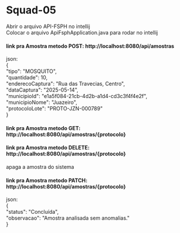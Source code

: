 # Squad-05
Abrir o arquivo API-FSPH no intellij  
Colocar o arquivo ApiFsphApplication.java para rodar no intellij
#### link pra Amostra metodo POST: http://localhost:8080/api/amostras
json:  
{  
  "tipo": "MOSQUITO",  
  "quantidade": 10,  
  "enderecoCaptura": "Rua das Travecias, Centro",  
  "dataCaptura": "2025-05-14",  
  "municipioId": "e1a5f084-21cb-4d2b-a1d4-cd3c3f4f4e2f",  
  "municipioNome": "Juazeiro",  
  "protocoloLote": "PROTO-JZN-000789"  
}
#### link pra Amostra metodo GET: http://localhost:8080/api/amostras/{protocolo}

#### link pra Amostra metodo DELETE: http://localhost:8080/api/amostras/{protocolo}
apaga a amostra do sistema

#### link pra Amostra metodo PATCH: http://localhost:8080/api/amostras/{protocolo}
json:  
{  
  "status": "Concluída",  
  "observacao": "Amostra analisada sem anomalias."  
}  
